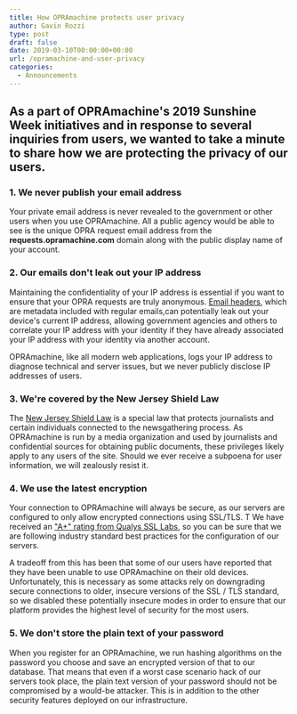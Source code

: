 ```yaml
---
title: How OPRAmachine protects user privacy
author: Gavin Rozzi
type: post
draft: false
date: 2019-03-10T00:00:00+00:00
url: /opramachine-and-user-privacy
categories:
  - Announcements
---
```


## As a part of OPRAmachine's 2019 Sunshine Week initiatives and in response to several inquiries from users, we wanted to take a minute to share how we are protecting the privacy of our users.

### 1. We never publish your email address
Your private email address is never revealed to the government or other users when you use OPRAmachine. All a public agency would be able to see is the unique OPRA request email address from the **requests.opramachine.com** domain along with the public display name of your account.

### 2. Our emails don't leak out your IP address

Maintaining the confidentiality of your IP address is essential if you want to ensure that your OPRA requests are truly anonymous. [Email headers](https://whatismyipaddress.com/email-header), which are metadata included with regular emails,can potentially leak out your device's current IP address, allowing government agencies and others to correlate your IP address with your identity if they have already associated your IP address with your identity via another account.

OPRAmachine, like all modern web applications, logs your IP address to diagnose technical and server issues, but we never publicly disclose IP addresses of users.

### 3. We're covered by the New Jersey Shield Law
The [New Jersey Shield Law](http://www.dmlp.org/legal-guide/new-jersey/new-jersey-protections-sources-and-source-material) is a special law that protects journalists and certain individuals connected to the newsgathering process. As OPRAmachine is run by a media organization and used by journalists and confidential sources for obtaining public documents, these privileges likely apply to any users of the site. Should we ever receive a subpoena for user information, we will zealously resist it.

### 4. We use the latest encryption
Your connection to OPRAmachine will always be secure, as our servers are configured to only allow encrypted connections using SSL/TLS. T We have received an ["A+" rating from Qualys SSL Labs](https://www.ssllabs.com/ssltest/analyze.html?d=opramachine.com&latest), so you can be sure that we are following industry standard best practices for the configuration of our servers. 

A tradeoff from this has been that some of our users have reported that they have been unable to use OPRAmachine on their old devices. Unfortunately, this is necessary as some attacks rely on downgrading secure connections to older, insecure versions of the SSL / TLS standard, so we disabled these potentially insecure modes in order to ensure that our platform provides the highest level of security for the most users.

### 5. We don't store the plain text of your password
When you register for an OPRAmachine, we run hashing algorithms on the password you choose and save an encrypted version of that to our database. That means that even if a worst case scenario hack of our servers took place, the plain text version of your password should not be compromised by a would-be attacker. This is in addition to the other security features deployed on our infrastructure.